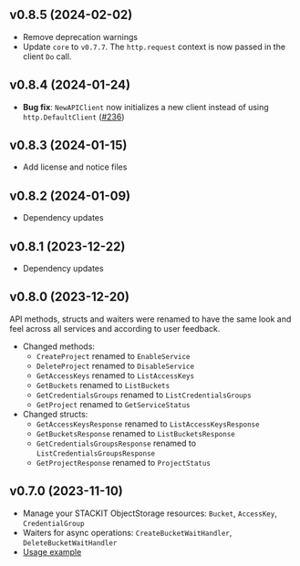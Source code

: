 ## v0.8.5 (2024-02-02)

- Remove deprecation warnings
- Update `core` to `v0.7.7`. The `http.request` context is now passed in the client `Do` call.

## v0.8.4 (2024-01-24)

- **Bug fix**: `NewAPIClient` now initializes a new client instead of using `http.DefaultClient` ([#236](https://github.com/stackitcloud/stackit-sdk-go/issues/236))

## v0.8.3 (2024-01-15)

- Add license and notice files

## v0.8.2 (2024-01-09)

- Dependency updates

## v0.8.1 (2023-12-22)

- Dependency updates

## v0.8.0 (2023-12-20)

API methods, structs and waiters were renamed to have the same look and feel across all services and according to user feedback.

- Changed methods:
  - `CreateProject` renamed to `EnableService`
  - `DeleteProject` renamed to `DisableService`
  - `GetAccessKeys` renamed to `ListAccessKeys`
  - `GetBuckets` renamed to `ListBuckets`
  - `GetCredentialsGroups` renamed to `ListCredentialsGroups`
  - `GetProject` renamed to `GetServiceStatus`
- Changed structs:
  - `GetAccessKeysResponse` renamed to `ListAccessKeysResponse`
  - `GetBucketsResponse` renamed to `ListBucketsResponse`
  - `GetCredentialsGroupsResponse` renamed to `ListCredentialsGroupsResponse`
  - `GetProjectResponse` renamed to `ProjectStatus`

## v0.7.0 (2023-11-10)

- Manage your STACKIT ObjectStorage resources: `Bucket`, `AccessKey`, `CredentialGroup`
- Waiters for async operations: `CreateBucketWaitHandler`, `DeleteBucketWaitHandler`
- [Usage example](https://github.com/stackitcloud/stackit-sdk-go/tree/main/examples/objectstorage)
